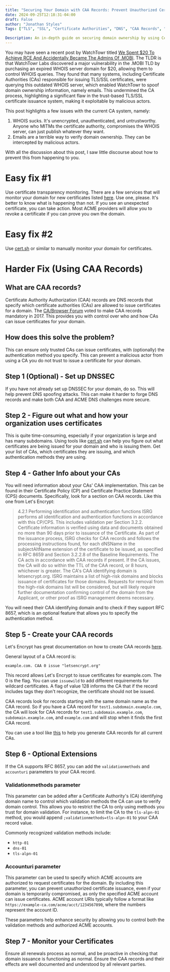 ```yaml
---
title: "Securing Your Domain with CAA Records: Prevent Unauthorized Certificate Issuance"
date: 2024-09-25T12:18:31-04:00
draft: False
author: "Jonathan Styles"
Tags: ["TLS", "SSL", "Certificate Authorities", "DNS", "CAA Records", "Cybersecurity", "Domain Security", "WatchTowr Labs"]

Description: An in-depth guide on securing domain ownership by using Certificate Authority Authorization (CAA) records. This post highlights the vulnerability exposed by WatchTowr Labs and explains how to implement fixes, including CAA records, certificate transparency monitoring, and DNSSEC, to protect your domain from unauthorized certificate issuance and malicious actors.
---
```


You may have seen a recent post by WatchTowr titled [We Spent $20 To Achieve RCE And Accidentally Became The Admins Of .MOBI](https://labs.watchtowr.com/we-spent-20-to-achieve-rce-and-accidentally-became-the-admins-of-mobi/).
The TLDR is that WatchTowr Labs discovered a major vulnerability in the .MOBI TLD by purchasing an expired WHOIS server domain
for $20, allowing them to control WHOIS queries. They found that many systems, including Certificate Authorities (CAs)
responsible for issuing TLS/SSL certificates, were querying this outdated WHOIS server, which enabled WatchTowr to spoof domain ownership information, namely emails.
This undermined the CA process, highlighting a significant flaw in the trust-based TLS/SSL certificate issuance system, making it exploitable by malicious actors.

This post highlights a few issues with the current CA system, namely:
1. WHOIS sucks. It's unencrypted, unauthenticated, and untrustworthy. Anyone who MITMs the certificate authority, compromises the WHOIS server, can just publish whatever they want.
2. Emails are a terrible way to verify domain ownership. They can be intercepted by malicious actors.

With all the discussion about this post, I saw little discourse about how to prevent this from happening to you.

# Easy fix #1
Use certificate transparency monitoring. There are a few services that will monitor your domain for new certificates listed [here](https://certificate.transparency.dev/monitors/).
Use one, please. It's better to know what is happening than not. If you see an unexpected certificate, you can take action.
Most ACME providers will allow you to revoke a certificate if you can prove you own the domain.

# Easy fix #2
Use [cert.sh](https://crt.sh/) or similar to manually monitor your domain for certificates.

# Harder Fix (Using CAA Records)

## What are CAA records?
Certificate Authority Authorization (CAA) records are DNS records that specify which certificate authorities (CAs) are allowed to issue certificates for a domain.
The [CA/Browser Forum](https://cabforum.org/) voted to make CAA records mandatory in 2017. This provides you with control over who and how CAs can issue certificates for your domain.

## How does this solve the problem?
This can ensure only trusted CAs can issue certificates, with (optionally) the authentication method you specify.
This can prevent a malicious actor from using a CA you do not trust to issue a certificate for your domain.

## Step 1 (Optional) - Set up DNSSEC
If you have not already set up DNSSEC for your domain, do so. This will help prevent DNS spoofing attacks. This can make it harder to forge DNS records and make both CAA and ACME DNS challenges more secure.

## Step 2 - Figure out what and how your organization uses certificates
This is quite time-consuming, especially if your organization is large and has many subdomains.
Using tools like [cert.sh](https://crt.sh/) can help you figure out what certificates are being issued for your domain and who is issuing them.
Get your list of CAs, which certificates they are issuing, and which authentication methods they are using.

## Step 4 - Gather Info about your CAs
You will need information about your CAs' CAA implementation. This can be found in their Certificate Policy (CP) and Certificate Practice Statement (CPS) documents.
Specifically, look for a section on CAA records. Like this one from Let's Encrypt:

> 4.2.1 Performing identification and authentication functions
> ISRG performs all identification and authentication functions in accordance with this CP/CPS. This includes validation per Section 3.2.2.
> Certificate information is verified using data and documents obtained no more than 90 days prior to issuance of the Certificate.
> As part of the issuance process, ISRG checks for CAA records and follows the processing instructions found, for each dNSName in the subjectAltName extension of the certificate to be issued, as specified in RFC 8659 and Section 3.2.2.8 of the Baseline Requirements. The CA acts in accordance with CAA records if present. If the CA issues, the CA will do so within the TTL of the CAA record, or 8 hours, whichever is greater. The CA's CAA identifying domain is letsencrypt.org.
> ISRG maintains a list of high-risk domains and blocks issuance of certificates for those domains. Requests for removal from the high-risk domains list will be considered, but will likely require further documentation confirming control of the domain from the Applicant, or other proof as ISRG management deems necessary.

You will need their CAA identifying domain and to check if they support RFC 8657, which is an optional feature that allows you to specify the authentication method.

## Step 5 - Create your CAA records

Let's Encrypt has great documentation on how to create CAA records [here](https://letsencrypt.org/docs/caa/).

General layout of a CAA record is:
```
example.com. CAA 0 issue "letsencrypt.org"
```

This record allows Let's Encrypt to issue certificates for example.com. The 0 is the flag.
You can use `issuewild` to add different requirements for wildcard certificates. A flag of value 128 informs the CA that if the record includes tags they don't recognize, the certificate should not be issued.

CAA records look for records starting with the same domain name as the CAA record. So if you have a CAA record for `test1.subdomain.example.com`, the CA will look for CAA records for `test1.subdomain.example.com`, `subdomain.example.com`, and `example.com` and will stop when it finds the first CAA record.

You can use a tool like [this](https://sslmate.com/caa/) to help you generate CAA records for all current CAs.

## Step 6 - Optional Extensions
If the CA supports RFC 8657, you can add the `validationmethods` and `accounturi` parameters to your CAA record.

### Validationmethods parameter
This parameter can be added after a Certificate Authority's (CA) identifying domain name to control which validation methods the CA can use to verify domain control. This allows you to restrict the CA to only using methods you trust for domain validation. For instance, to limit the CA to the `tls-alpn-01` method, you would append `;validationmethods=tls-alpn-01` to your CAA record value.

Commonly recognized validation methods include:

- `http-01`
- `dns-01`
- `tls-alpn-01`

### Accounturi parameter
This parameter can be used to specify which ACME accounts are authorized to request certificates for the domain. By including this parameter, you can prevent unauthorized certificate issuance, even if your domain is temporarily compromised, as only the specified ACME account can issue certificates. ACME account URIs typically follow a format like `https://example-ca.com/acme/acct/1234567890`, where the numbers represent the account ID.

These parameters help enhance security by allowing you to control both the validation methods and authorized ACME accounts.

## Step 7 - Monitor your Certificates
Ensure all renewals process as normal, and be proactive in checking that domain issuance is functioning as normal.
Ensure the CAA records and their effects are well documented and understood by all relevant parties.
